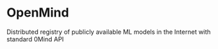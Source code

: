 # OpenMind
Distributed registry of publicly available ML models in the Internet with standard 0Mind API
